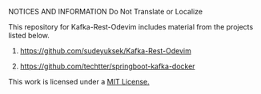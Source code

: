 NOTICES AND INFORMATION
Do Not Translate or Localize

This repository for Kafka-Rest-Odevim includes material from the projects listed below. 
 1. https://github.com/sudeyuksek/Kafka-Rest-Odevim
    
 2. https://github.com/techtter/springboot-kafka-docker

This work is licensed under a <a rel="license" href="https://opensource.org/licenses/MIT">MIT License.


